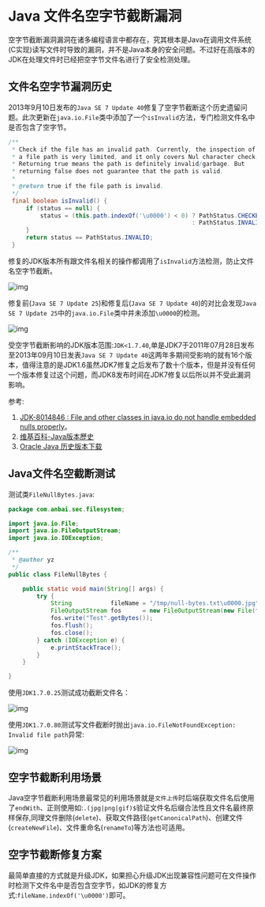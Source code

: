 # Java 文件名空字节截断漏洞

空字节截断漏洞漏洞在诸多编程语言中都存在，究其根本是Java在调用文件系统(C实现)读写文件时导致的漏洞，并不是Java本身的安全问题。不过好在高版本的JDK在处理文件时已经把空字节文件名进行了安全检测处理。



## 文件名空字节漏洞历史

2013年9月10日发布的`Java SE 7 Update 40`修复了空字节截断这个历史遗留问题。此次更新在`java.io.File`类中添加了一个`isInvalid`方法，专门检测文件名中是否包含了空字节。

```java
/**
 * Check if the file has an invalid path. Currently, the inspection of
 * a file path is very limited, and it only covers Nul character check.
 * Returning true means the path is definitely invalid/garbage. But
 * returning false does not guarantee that the path is valid.
 *
 * @return true if the file path is invalid.
 */
 final boolean isInvalid() {
     if (status == null) {
         status = (this.path.indexOf('\u0000') < 0) ? PathStatus.CHECKED
                                                    : PathStatus.INVALID;
     }
     return status == PathStatus.INVALID;
 }
```

修复的JDK版本所有跟文件名相关的操作都调用了`isInvalid`方法检测，防止文件名空字节截断。

![img](https://oss.javasec.org/images/image-20201209203738643.png)

修复前(`Java SE 7 Update 25`)和修复后(`Java SE 7 Update 40`)的对比会发现`Java SE 7 Update 25`中的`java.io.File`类中并未添加`\u0000`的检测。

![img](https://oss.javasec.org/images/15461904682947.jpg)

受空字节截断影响的JDK版本范围:`JDK<1.7.40`,单是JDK7于2011年07月28日发布至2013年09月10日发表`Java SE 7 Update 40`这两年多期间受影响的就有16个版本，值得注意的是JDK1.6虽然JDK7修复之后发布了数十个版本，但是并没有任何一个版本修复过这个问题，而JDK8发布时间在JDK7修复以后所以并不受此漏洞影响。

参考:

1. [JDK-8014846 : File and other classes in java.io do not handle embedded nulls properly](https://bugs.java.com/bugdatabase/view_bug.do?bug_id=8014846)。
2. [维基百科-Java版本歷史](https://zh.wikipedia.org/wiki/Java版本歷史)
3. [Oracle Java 历史版本下载](https://www.oracle.com/technetwork/java/javase/archive-139210.html)



## Java文件名空截断测试

测试类`FileNullBytes.java`:

```java
package com.anbai.sec.filesystem;

import java.io.File;
import java.io.FileOutputStream;
import java.io.IOException;

/**
 * @author yz
 */
public class FileNullBytes {

	public static void main(String[] args) {
		try {
			String           fileName = "/tmp/null-bytes.txt\u0000.jpg";
			FileOutputStream fos      = new FileOutputStream(new File(fileName));
			fos.write("Test".getBytes());
			fos.flush();
			fos.close();
		} catch (IOException e) {
			e.printStackTrace();
		}
	}

}
```

使用`JDK1.7.0.25`测试成功截断文件名：

![img](https://oss.javasec.org/images/15461913651356.jpg)

使用`JDK1.7.0.80`测试写文件截断时抛出`java.io.FileNotFoundException: Invalid file path`异常:

![img](https://oss.javasec.org/images/15461915044088.jpg)



## 空字节截断利用场景

Java空字节截断利用场景最常见的利用场景就是`文件上传`时后端获取文件名后使用了`endWith`、正则使用如:`.(jpg|png|gif)$`验证文件名后缀合法性且文件名最终原样保存,同理文件删除(`delete`)、获取文件路径(`getCanonicalPath`)、创建文件(`createNewFile`)、文件重命名(`renameTo`)等方法也可适用。



## 空字节截断修复方案

最简单直接的方式就是升级JDK，如果担心升级JDK出现兼容性问题可在文件操作时检测下文件名中是否包含空字节，如JDK的修复方式:`fileName.indexOf('\u0000')`即可。